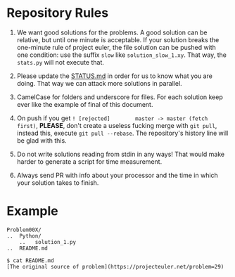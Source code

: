 # Repository Rules

1. We want good solutions for the problems. A good solution can be relative, but until one minute is acceptable.
If your solution breaks the one-minute rule of project euler, the file solution can be pushed with one condition: use the suffix `slow` like  `solution_slow_1.xy`. That way, the `stats.py` will not execute that.

2. Please update the [STATUS.md](STATUS.md) in order for us to know what you are doing. That way we can attack more solutions in parallel. 

3. CamelCase for folders and underscore for files. For each solution keep ever like the example of final of this document.

4.  On push if you get  `! [rejected]        master -> master (fetch first)`, **PLEASE**, don't create a useless fucking merge with `git pull`, instead this, execute `git pull --rebase`. The repository's history line will be glad with this.

5. Do not write solutions reading from stdin in any ways! That would make harder to generate a script for time measurement.

6. Always send PR with info about your processor and the time in which your solution takes to finish.


# Example
```
Problem00X/
..	Python/
	..	 solution_1.py
..	README.md 
```

``` 
$ cat README.md
[The original source of problem](https://projecteuler.net/problem=29)
```

